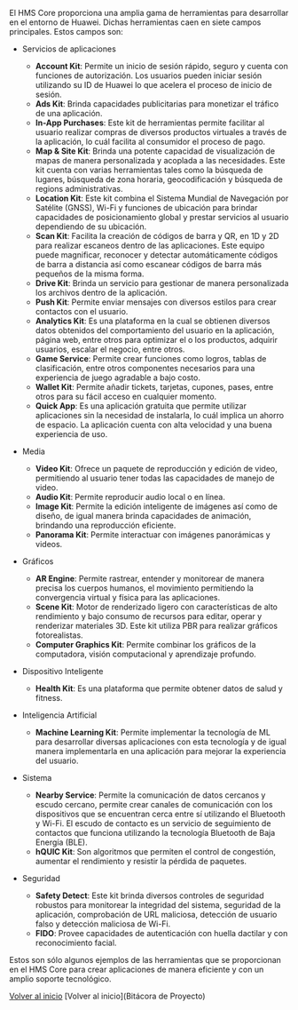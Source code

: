 
El HMS Core proporciona una amplia gama de herramientas para desarrollar en el entorno de Huawei. Dichas herramientas caen en siete campos principales. Estos campos son:

- Servicios de aplicaciones
	- **Account Kit**: Permite un inicio de sesión rápido, seguro y cuenta con funciones de autorización. Los usuarios pueden iniciar sesión utilizando su ID de Huawei lo que acelera el proceso de inicio de sesión.
	- **Ads Kit**: Brinda capacidades publicitarias para monetizar el tráfico de una aplicación.
	- **In-App Purchases**: Este kit de herramientas permite facilitar al usuario realizar compras de diversos productos virtuales a través de la aplicación, lo cuál facilita al consumidor el proceso de pago.
	- **Map & Site Kit**: Brinda una potente capacidad de visualización de mapas de manera personalizada y acoplada a las necesidades. Este kit cuenta con varias herramientas tales como la búsqueda de lugares, búsqueda de zona horaria, geocodificación y búsqueda de regions administrativas.
	- **Location Kit**: Este kit combina el Sistema Mundial de Navegación por Satélite (GNSS), Wi-Fi y funciones de ubicación para brindar capacidades de posicionamiento global y prestar servicios al usuario dependiendo de su ubicación.
	- **Scan Kit**: Facilita la creación de códigos de barra y QR, en 1D y 2D para realizar escaneos dentro de las aplicaciones. Este equipo puede magnificar, reconocer y detectar automáticamente códigos de barra a distancia así como escanear códigos de barra más pequeños de la misma forma.
	- **Drive Kit**: Brinda un servicio para gestionar de manera personalizada los archivos dentro de la aplicación.
	- **Push Kit**: Permite enviar mensajes con diversos estilos para crear contactos con el usuario.
	- **Analytics Kit**: Es una plataforma en la cual se obtienen diversos datos obtenidos del comportamiento del usuario en la aplicación, página web, entre otros para optimizar el o los productos, adquirir usuarios, escalar el negocio, entre otros.
	- **Game Service**: Permite crear funciones como logros, tablas de clasificación, entre otros componentes necesarios para una experiencia de juego agradable a bajo costo.
	- **Wallet Kit**: Permite añadir tickets, tarjetas, cupones, pases, entre otros para su fácil acceso en cualquier momento.
	- **Quick App**: Es una aplicación gratuita que permite utilizar aplicaciones sin la necesidad de instalarla, lo cuál implica un ahorro de espacio. La aplicación cuenta con alta velocidad y una buena experiencia de uso.

- Media
	- **Video Kit**: Ofrece un paquete de reproducción  y edición de video, permitiendo al usuario tener todas las capacidades de manejo de video.
	- **Audio Kit**: Permite reproducir audio local o en línea.
	- **Image Kit**: Permite la edición inteligente de imágenes así como de diseño, de igual manera brinda capacidades de animación, brindando una reproducción eficiente.
	- **Panorama Kit**: Permite interactuar con imágenes panorámicas y videos.

- Gráficos
	- **AR Engine**: Permite rastrear, entender y monitorear de manera precisa los cuerpos humanos, el movimiento permitiendo la convergencia virtual y física para las aplicaciones.
	- **Scene Kit**: Motor de renderizado ligero con características de alto rendimiento y bajo consumo de recursos para editar, operar y renderizar materiales 3D. Este kit utiliza PBR para realizar gráficos fotorealistas.
	- **Computer Graphics Kit**: Permite combinar los gráficos de la computadora, visión computacional y aprendizaje profundo.

- Dispositivo Inteligente
	- **Health Kit**: Es una plataforma que permite obtener datos de salud y fitness.

- Inteligencia Artificial
	- **Machine Learning Kit**: Permite implementar la tecnología de ML para desarrollar diversas aplicaciones con esta tecnología y de igual manera implementarla en una aplicación para mejorar la experiencia del usuario.

- Sistema
	- **Nearby Service**: Permite la comunicación de datos cercanos y escudo cercano, permite crear canales de comunicación con los dispositivos que se encuentran cerca entre sí utilizando el Bluetooth y Wi-Fi. El escudo de contacto es un servicio de seguimiento de contactos que funciona utilizando la tecnología Bluetooth de Baja Energía (BLE).
	- **hQUIC Kit**: Son algoritmos que permiten el control de congestión, aumentar el rendimiento y resistir la pérdida de paquetes.

- Seguridad
	- **Safety Detect**: Este kit brinda diversos controles de seguridad robustos para monitorear la integridad del sistema, seguridad de la aplicación, comprobación de URL maliciosa, detección de usuario falso y detección maliciosa de Wi-Fi.
	- **FIDO**: Provee capacidades de autenticación con huella dactilar y con reconocimiento facial.

Estos son sólo algunos ejemplos de las herramientas  que se proporcionan en el HMS Core para crear aplicaciones de manera eficiente y con un amplio soporte tecnológico.

[Volver al inicio](../Acerca%20De%20HMS.md)
[Volver al inicio](Bitácora de Proyecto)
